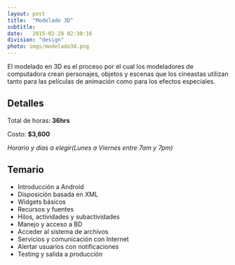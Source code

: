 ```yaml
---
layout: post
title:  "Modelado 3D"
subtitle:
date:   2015-02-28 02:30:16
division: "design"
photo: imgs/modelado3d.png
---
```

El modelado en 3D es el proceso por el cual los modeladores de computadora crean personajes, objetos y escenas que los cineastas utilizan tanto para las películas de animación como para los efectos especiales.

## Detalles
Total de horas: **36hrs**

Costo: **$3,600**

*Horario y días a elegir(Lunes a Viernes entre 7am y 7pm)*

## Temario
- Introducción a Android
- Disposición basada en XML
- Widgets básicos
- Recursos y fuentes
- Hilos, actividades y subactividades
- Manejo y acceso a BD
- Acceder al sistema de archivos
- Servicios y comunicación con Internet
- Alertar usuarios con notificaciones
- Testing y salida a producción